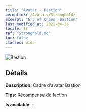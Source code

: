 ```yaml
---
title: "Avatar - Bastion"
permalink: /Avatars/Stronghold/
excerpt: "Era of Chaos  Bastion"
last_modified_at: 2021-04-26
locale: fr
ref: "Stronghold.md"
toc: false
classes: wide
---
```

 ![Bastion](/images/a/avatarFrame_4.png)

## Détails

 **Description:** Cadre d'avatar Bastion 

 **Tips:** Récompense de faction 

 **Is available:**  - 

